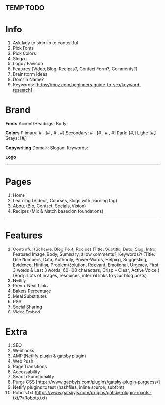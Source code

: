 ## TEMP TODO

# Info

1. Ask lady to sign up to contentful
2. Pick Fonts
3. Pick Colors
4. Slogan
5. Logo / Favicon
6. Features (Video, Blog, Recipes?, Contact Form?, Comments?)
7. Brainstorm Ideas
8. Domain Name?
9. Keywords: [https://moz.com/beginners-guide-to-seo/keyword-research]

# Brand

**Fonts**
Accent/Headings:
Body:

**Colors**
Primary: # - [# , # , #]
Secondary: # - [# , # , #]
Dark: [#,]
Light: [#,]
Grays: [#,]

**Copywriting**
Domain:
Slogan:
Keywords:

**Logo**

---

# Pages

1. Home
2. Learning (Videos, Courses, Blogs with learning tag)
3. About (Bio, Contact, Socials, Vision)
4. Recipes (Mix & Match based on foundations)

---

# Features

1. Contenful (Schema: Blog Post, Recipe) (Title, Subtitle, Date, Slug, Intro, Featured Image, Body, Summary, allow comments?, Keywords?) (Title: Use Numbers, Data, Authority, Power-Words, Helping, Suggesting, Evidence, Hinting, Problem/Solution, Relevant, Emotional, Urgency, First 3 words & Last 3 words, 60-100 characters, Crisp + Clear, Active Voice
   ) (Body: Lots of images, resources, internal links to your blog posts)
2. Netlify
3. Prev + Next Links
4. Bakers Percentage
5. Meal Substitutes
6. RSS
7. Social Sharing
8. Video Embed

# Extra

1. SEO
2. Webhooks
3. AMP (Netlify plugin & gatsby plugin)
4. Web Push
5. Page Transitions
6. Accessability
7. Search Functionality
8. Purge CSS [https://www.gatsbyjs.com/plugins/gatsby-plugin-purgecss/]
9. Netlify plugins to test (hashfiles, inline source, subfont)
10. Robots.txt (https://www.gatsbyjs.com/plugins/gatsby-plugin-robots-txt/?=Robots.txt)
